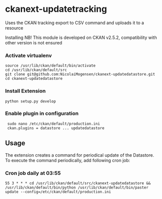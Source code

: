# ckanext-updatetracking
Uses the CKAN tracking export to CSV command and uploads it to a resource

Installing
NB! This module is developed on CKAN v2.5.2, compatibility with other version is not ensured

### Activate virtualenv
```
source /usr/lib/ckan/default/bin/activate
cd /usr/lib/ckan/default/src
git clone git@github.com:NicolaiMogensen/ckanext-updatedatastore.git
cd ckanext-updatedatastore
```

### Install Extension
```
python setup.py develop

```
### Enable plugin in configuration
```
 sudo nano /etc/ckan/default/production.ini
 ckan.plugins = datastore ... updatedatastore
```
## Usage
The extension creates a command for periodical update of the Datastore. To execute the command periodically, add following cron job:

### Cron job daily at 03:55
```
55 3 * * * cd /usr/lib/ckan/default/src/ckanext-updatedatastore && /usr/lib/ckan/default/bin/python /usr/lib/ckan/default/bin/paster update --config=/etc/ckan/default/production.ini
```

